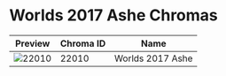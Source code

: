 # Worlds 2017 Ashe Chromas



| Preview | Chroma ID | Name |
|---------|-----------|------|
| ![22010](https://raw.communitydragon.org/latest/plugins/rcp-be-lol-game-data/global/default/v1/champion-chroma-images/22/22010.png) | 22010 | Worlds 2017 Ashe |